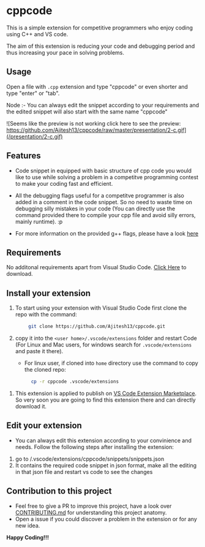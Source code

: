 # cppcode

This is a simple extension for competitive programmers who enjoy coding using C++ and VS code.

The aim of this extension is reducing your code and debugging period and thus increasing your pace in solving problems.

## Usage

Open a file with `.cpp` extension and type "cppcode" or even shorter and type "enter" or "tab".

Node :- You can always edit the snippet according to your requirements and the edited snippet will also start with the same name "cppcode"

![Seems like the preview is not working click here to see the preview: https://github.com/Ajitesh13/cppcode/raw/master/presentation/2-c.gif](/presentation/2-c.gif)

## Features

* Code snippet in equipped with basic structure of cpp code you would like to use while solving a problem in a competitve programming contest to make your coding fast and efficient.

* All the debugging flags useful for a competitve programmer is also added in a comment in the code snippet. So no need to waste time on debugging silly mistakes in your code (You can directly use the command provided there to compile your cpp file and avoid silly errors, mainly runtime). :p

* For more information on the provided g++ flags, please have a look [here](https://codeforces.com/blog/entry/15547)

## Requirements

No additonal requirements apart from Visual Studio Code. [Click Here](https://code.visualstudio.com/download) to download.

## Install your extension

1. To start using your extension with Visual Studio Code first clone the repo with the command:

```bash
        git clone https://github.com/Ajitesh13/cppcode.git
```

2. copy it into the `<user home>/.vscode/extensions` folder and restart Code (For Linux and Mac users, for windows search for `.vscode/extensions` and paste it there).

   * For linux user, if cloned into `home` directory use the command to copy the cloned repo:

```bash
         cp -r cppcode .vscode/extensions

```

1. This extension is applied to publish on [VS Code Extension Marketplace](https://marketplace.visualstudio.com/vscode). So very soon you are going to find this extension there and can  directly download it.  

## Edit your extension

* You can always edit this extension according to your convinience and needs. Follow the following steps after installing the extension:

1. go to <user home>/.vscode/extensions/cppcode/snippets/snippets.json
2. It contains the required code snippet in json format, make all the editing in that json file and restart vs code to see the changes

## Contribution to this project

* Feel free to give a PR to improve this project, have a look over [CONTRIBUTING.md](CONTRIBUTING.md) for understanding this project anatomy.
* Open a issue if you could discover a problem in the extension or for any new idea.  

**Happy Coding!!!**
